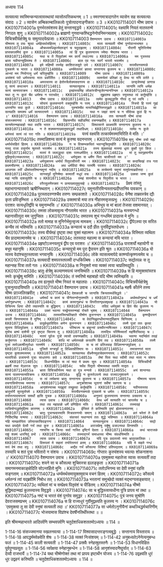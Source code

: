 अध्यायः 114

सत्यवत्या स्वस्मिन्कन्यात्वावस्थायां व्यासोत्पत्तिकथनम् ॥ 1 ॥ स्मरणमात्रादागतेन व्यासेन सह सत्यवत्याः संवादः ॥ 2 ॥ व्यासेन अम्बिकाम्बालिकलोः पुत्रोत्पादनाङ्गीकारः ॥ 3 ॥
KK0107114001	भीष्म उवाच ।
KK0107114001a	पुनर्भरतवंशस्य हेतुं सन्तानवृद्धये ।
KK0107114001c	वक्ष्यामि नियतं मातस्तन्मे निगदतः शृणु ॥
KK0107114002a	ब्राह्मणो गुणवान्कश्चिद्धनेनोपनिमन्त्र्यताम् ।
KK0107114002c	विचित्रवीर्यक्षेत्रेषु यः समुत्पादयेत्प्रजाः ॥
KK0107114003	`वैशम्पायन उवाच ।
KK0107114003a	भीष्मस्य तु वचः श्रुत्वा धर्महेत्वर्थसंहितम् ।
KK0107114003c	माता सत्यवती भीष्मं पुनरेवाभ्यभाषत ॥
KK0107114004a	औचथ्यमधिकृत्येदमङ्गं च यदुदाहृतम् ।
KK0107114004c	पौराणी श्रुतिरित्येषा प्राप्तकालमिदं कुरु ॥
KK0107114005a	त्वं हि पुत्र कुलस्यास्य ज्येष्ठः श्रेष्ठश्च भारत ।
KK0107114005c	यथा च ते पितुर्वाक्यं मम कार्यं तथाऽनघ ॥
KK0107114006a	मम पुत्रस्तव भ्राता यवीयान्सुप्रियश्च ते ।
KK0107114006c	बाल एव गतः स्वर्गं भारतो भरतर्षभ ॥
KK0107114007a	इमे महिष्यौ तस्येह काशिराजसुते उभे ।
KK0107114007c	रूपयौवनसम्पन्ने पुत्रकामे च भारत ॥
KK0107114008a	धर्म्यमेतत्परं ज्ञात्वा सन्तानाय कुलस्य च ।
KK0107114008c	आभ्यां मम नियोगात्तु धर्मं चरितुमर्हसि ॥
KK0107114009	भीष्म उवाच ।
KK0107114009a	असंशयं परो धर्मस्त्वयाः मातः प्रकीर्तितः ।
KK0107114009c	त्वमप्येतां प्रतिज्ञां तु वेत्थ या मयि वर्तते ॥
KK0107114010a	अमरत्वस्य वा हेतोस्त्रैलोक्यसदनस्य वा ।
KK0107114010c	उत्सृजेयमहं प्राणान्न तु सत्यं कथञ्चन ॥
KK0107114011	सत्यवत्युवाच ।
KK0107114011a	जानामि त्वयि धर्मज्ञ सत्यं सत्यपराक्रम ।
KK0107114011c	इच्छंस्त्वमिह लोकांस्त्रीन्सृजेरन्यानरिन्दम ॥
KK0107114012a	यथा तु नः कुलं चैव धर्मश्च न पराभवेत् ।
KK0107114012c	सुहृदश्च प्रहृष्टाः स्युस्तथा त्वं कर्तुमर्हसि ॥
KK0107114013	भीष्म उवाच ।
KK0107114013a	त्वमेव कुलवृद्धासि गौरवं तु परं त्वयि ।
KK0107114013c	सोपायं कुलसन्ताने वक्तुमर्हसि नः परम् ॥
KK0107114014a	स्त्रियो हि परमं गुह्यं धारयन्ति सदा कुले ।
KK0107114014c	पुरुषांश्चैव मायाभिर्बह्वीभिरुपगृह्णते ॥
KK0107114015a	सा सत्यवति सम्पश्य धर्मं सत्यपरायणे ।
KK0107114015c	यथा न जह्यां सत्यं च न सीदेच्च कुलं हि नः ॥'
KK0107114016	वैशम्पायन उवाच ।
KK0107114016a	ततः सत्यवती भीष्मं वाचा संसज्जमानया ।
KK0107114016c	विहसन्तीव सव्रीडमिदं वचनमब्रवीत् ॥
KK0107114017a	सत्यमेतन्महाबाहो यथा वदसि भारत ।
KK0107114017c	विश्वासात्ते प्रवक्ष्यामि सन्तानाय कुलस्य नः ॥
KK0107114018a	न ते शक्यमनाख्यातुमापद्धर्मं तथाविधम् ।
KK0107114018c	त्वमेव नः कुले धर्मस्त्वं सत्यं त्वं परा गतिः ॥
KK0107114019a	`यत्त्वं वक्ष्यसि तत्कार्यमस्माभिरिति मे मतिः ।'
KK0107114019c	तस्मान्निशम्य सत्यं मे कुरुष्व यदनन्तरम् ।
KK0107114019e	`शृणु भीष्म वचो मह्यं धर्मार्थसहितं हितम् ॥
KK0107114020a	न च विस्रम्भकथितं भवान्सूचितुमर्हति ।
KK0107114020c	यस्तु राजा वसुर्नाम श्रुतस्ते भरतर्षभ ॥
KK0107114021a	तस्य शुक्लादहं मत्स्या धृता कुक्षौ पुरा किल ।
KK0107114021c	मातरं मे जलाद्धृत्वा दाशः परमधर्मवित् ॥
KK0107114022a	मां तु स्वगृहमानीय दुहितृत्वेऽभ्यकल्पयत् ।
KK0107114022c	धर्मयुक्तः स धर्मेण पिता चासीत्ततो मम ॥'
KK0107114023a	धर्मयुक्तस्य धर्मार्थं पितुरासीत्तरी मम ।
KK0107114023c	सा कदाचिदहं तत्र गता प्रथमयौवनम् ॥
KK0107114024a	अथ धर्मविदां श्रेष्ठः परमर्षिः पराशरः ।
KK0107114024c	आजगाम तरीं धीमांस्तरिष्यन्यमुनां नदीम् ॥
KK0107114025a	स तार्यमाणो यमुनां मामुपेत्याब्रवीत्तदा ।
KK0107114025c	सान्त्वपूर्वं मुनिश्रेष्ठः कामार्तो मधुरं वचः ।
KK0107114025e	उक्त्वा जन्म कुलं मह्यं नासि दाशसुतेति च ॥
KK0107114026a	तमहं शापभीता च पितुर्भीता च भारत ।
KK0107114026c	वरैरसुलभैरुक्ता न प्रत्याख्यातुमुत्सहे ॥
KK0107114027a	`प्रेक्ष्य तांस्तु महाभागान्पारावारे ऋषीन्स्थितान् ।
KK0107114027c	यमुनातीरविन्यस्तान्प्रदीप्तानिव पावकान् ॥
KK0107114028a	पुरस्तादरुणश्चैव तरुणः सम्प्रकाशते ।
KK0107114028c	येनैषा ताम्रवस्त्रेव द्यौः कृता प्रविजृम्भिता ॥
KK0107114029a	उक्तमात्रो मया तत्र नीहारमसृजत्प्रभुः ।
KK0107114029c	पराशरः सत्यधृतिर्द्वीपे च यमुनाम्भसि ॥'
KK0107114030a	अभिभूय स मां बालां तेजसा वशमानयत् ।
KK0107114030c	तमसा लोकमावृत्य नौगतामेव भारत ॥
KK0107114031a	मत्स्यगन्धो महानासीत्पुरा मम जुगुप्सितः ।
KK0107114031c	तमपास्य शुभं गन्धमिमं प्रादात्स मे मुनिः ॥
KK0107114032a	ततो मामाह स मुनिर्गर्भमुत्सृज्य मामकम् ।
KK0107114032c	द्वीपेऽस्या एव सरितः कन्यैव त्वं भविष्यसि ॥
KK0107114033a	कन्यात्वं च ददौ प्रीतः पुनर्विद्वांस्तपोधनः ।
KK0107114033c	तस्य वीर्यमहं दृष्ट्वा तथा युक्तं महात्मनः ॥
KK0107114034a	विस्मिता व्यथिता चैव प्रादामात्मानमेव च ।
KK0107114034c	ततस्तदा महात्मा स कन्यायां मयि भारत ।
KK0107114034e	प्रहृष्टोऽजनयत्पुत्रं द्वीप एव पराशरः ॥'
KK0107114035a	पाराशर्यो महायोगी स बभूव महानृषिः ।
KK0107114035c	कन्यापुत्रो मम पुरा द्वैपायन इति श्रुतः ॥
KK0107114036a	यो व्यस्य वेदांश्चतुरस्तपसा भगवानृषिः ।
KK0107114036c	लोके व्यासत्वमापेदे कार्ष्ण्यात्कृष्णत्वमेव च ॥
KK0107114037a	सत्यवादी शमपरस्तपस्वी दग्धकिल्बिषः ।
KK0107114037c	सद्योत्पन्नः स तु महान्सह पित्रा ततो गतः ॥
KK0107114038a	स नियुक्तो मया व्यक्तं त्वया चाप्रतिमद्युतिः ।
KK0107114038c	भ्रातुः क्षेत्रेषु कल्याणमपत्यं जनयिष्यति ॥
KK0107114039a	स हि मामुक्तवांस्तत्र स्मरेः कृच्छ्रेषु मामिति ।
KK0107114039c	तं स्मरिष्ये महाबाहो यदि भीष्म त्वमिच्छसि ॥
KK0107114040a	तव ह्यनुमते भीष्म नियतं स महातपाः ।
KK0107114040c	विचित्रवीर्यक्षेत्रेषु पुत्रानुत्पादयिष्यति ॥
KK0107114041	वैशम्पायन उवाच ।
KK0107114041a	महर्षेः कीर्तने तस्य भीष्मः प्राञ्जलिरब्रवीत् ।
KK0107114041c	`देशकालौ च जानासि क्रियतामर्थसिद्धये ।'
KK0107114041e	धर्ममर्थं च कामं च त्रीनेतान्योनुपश्यति ॥
KK0107114042a	अर्थमर्थानुबन्धं च धर्मं धर्मानुबन्धनम् ।
KK0107114042c	कामं कामानुबन्धं च विपरीतान्पृथक्पृथक् ॥
KK0107114043a	यो विचिन्त्य धिया धीरो व्यवस्यति स बुद्धिमान् ।
KK0107114043c	तदिदं धर्मयुक्तं च हितं चैव कुलस्य नः ॥
KK0107114044a	उक्तं भवत्या यच्छ्रेयस्तन्मह्यं रोचते भृशम् ।
KK0107114044	वैशम्पायन उवाच ।
KK0107114044c	ततस्तस्मिन्प्रतिज्ञाते भीष्मेण कुरुनन्दन ॥
KK0107114045a	कृष्णद्वैपायनं काली चिन्तयामास वै मुनिम् ।
KK0107114045c	स वेदान्विब्रुवन्धीमान्मातुर्विज्ञाय चिन्तितम् ॥
KK0107114046a	प्रादुर्बभूवाविदितः क्षणेन कुरुनन्दन ।
KK0107114046c	तस्मै पूजां ततः कृत्वा सुताय विधिपूर्वकम् ॥
KK0107114047a	परिष्वज्य च बाहुभ्यां प्रस्रवैरभ्यषिञ्चत ।
KK0107114047c	मुमोच बाष्पं दाशेयी पुत्रं दृष्ट्वा चिरस्य तु ॥
KK0107114048a	तामद्भिः परिषिच्यार्तां महर्षिरभिवाद्य च ।
KK0107114048c	मातरं पूर्वजः पुत्रो व्यासो वचनमब्रवीत् ॥
KK0107114049a	भवत्या यदभिप्रेतं तदहं कर्तुमागतः ।
KK0107114049c	शाधि मां धर्मतत्त्वज्ञे करवाणि प्रियं तव ॥
KK0107114050a	तस्मै पूजां ततोऽकार्षीत्पुरोधाः परमर्षये ।
KK0107114050c	स च तां प्रतिजग्राह विधिमन्मन्त्रपूर्वकम् ॥
KK0107114051a	पूजितो मन्त्रपूर्वं तु विधिवत्प्रीतिमाप सः ।
KK0107114051c	तमासनगतं माता पृष्ट्वा कुशलमव्ययम् ॥
KK0107114052a	सत्यवत्यथ वीक्ष्यैनमुवाचेदमनन्तरम् ।
KK0107114052c	मातापित्रोः प्रजायन्ते पुत्राः साधारणाः कवे ॥
KK0107114053a	तेषां पिता यथा स्वीमी तथा माता न संशयः ।
KK0107114053c	विधानविहितः स त्वं यथा मे प्रथमः सुतः ॥
KK0107114054a	विचित्रवीर्यो ब्रह्मर्षे तथा मेऽवरजः सुतः ।
KK0107114054c	यथैव पितृतो भीष्मस्तथा त्वमपि मातृतः ॥
KK0107114055a	भ्राता विचित्रवीर्यस्य यथा वा पुत्र मन्यसे ।
KK0107114055c	अयं शान्तनवः सत्यं पालयन्सत्यविक्रमः ॥
KK0107114056a	बुद्धिं न कुरुतेऽपत्ये तथा राज्याऽनुशासने ।
KK0107114056c	स त्वं व्यपेक्षया भ्रातुः सन्तानाय कुलस्य च ॥
KK0107114057a	भीष्मस्य चास्य वचनान्नियोगाच्च ममानघ ।
KK0107114057c	अनुक्रोशाच्च भूतानां सर्वेषां रक्षणाय च ॥
KK0107114058a	आनृशंस्याच्च यद्ब्रूयां तच्छ्रुत्वा कर्तुमर्हसि ।
KK0107114058c	यवीयसस्तव भ्रातुर्भार्ये सुरसुतोपमे ॥
KK0107114059a	रूपयौवनसम्पन्ने पुत्रकामे च धर्मतः ।
KK0107114059c	तयोरुत्पादयापत्यं समर्थो ह्यसि पुत्रक ॥
KK0107114060a	अनुरूपं कुलस्यास्य सन्तत्याः प्रसवस्य च ।
KK0107114060	व्यास उवाच ।
KK0107114060c	वेत्थ धर्मं सत्यवति परं चापरमेव च ॥
KK0107114061a	तथा तव महाप्राज्ञे धर्मे प्रणिहिता मतिः ।
KK0107114061c	तस्मादहं त्वन्नियोगाद्धर्ममुद्दिश्य कारणम् ॥
KK0107114062a	ईप्सितं ते करिष्यामि दृष्टं ह्येतत्सनातनम् ।
KK0107114062c	भ्रातुः पुत्रान्प्रदास्यामि मित्रावरुणयोः समान् ॥
KK0107114063a	व्रतं चरेतां ते देव्यौ निर्दिष्टमिह यन्मया ।
KK0107114063c	संवत्सरं यथान्यायं ततः शुद्धे भविष्यतः ॥
KK0107114064a	नहि मामव्रतोपेता उपेयात्काचिदङ्गना ।
KK0107114064	सत्यवत्युवाच ।
KK0107114064c	सद्यो यथा प्रपद्येते देव्यौ गर्भं तथा कुरु ॥
KK0107114065a	अराजकेषु राष्ट्रेषु प्रजाऽनाथा विनश्यति ।
KK0107114065c	नश्यन्ति च क्रियाः सर्वा नास्ति वृष्टिर्न देवता ॥
KK0107114066a	कथं चाराजकं राष्ट्रं शक्यं धारयितुं प्रभो ।
KK0107114066c	तस्माद्गर्भं समाधत्स्व भीष्मः संवर्धयिष्यति ॥
KK0107114067	व्यास उवाच ।
KK0107114067a	यदि पुत्रः प्रदातव्यो मया भ्रातुरकालिकः ।
KK0107114067c	विरूपतां मे सहतां तयोरेतत्परं व्रतम् ॥
KK0107114068a	यदि मे सहते गन्धं रूपं वेषं तथा वपुः ।
KK0107114068c	अद्यैव गर्भं कौसल्या विशिष्टं प्रतिपद्यताम् ॥
KK0107114069a	`तस्यापि च शतं पुत्रा भवितारो न संशयः ।
KK0107114069c	गोप्तारः कुरुवंशस्य भवत्याः शोकनाशनाः ॥'
KK0107114070	वैशम्पायन उवाच ।
KK0107114070a	एवमुक्त्वा महातेजा व्यासः सत्यवतीं तदा ।
KK0107114070c	शयने सा च कौसल्या शुचिवस्त्रा ह्यलङ्कृता ॥
KK0107114071a	समागमनमाकाङ्क्षेदिति सोऽन्तर्हितो मुनिः ।
KK0107114071c	ततोऽभिगम्य सा देवी स्नुषां रहसि सङ्गताम् ॥
KK0107114072a	धर्म्यमर्थसमायुक्तमुवाच वचनं हितम् ।
KK0107114072c	कौसल्ये धर्मतन्त्रं त्वां यद्ब्रवीमि निबोध तत् ॥
KK0107114073a	भरतानां समुच्छेदो व्यक्तं मद्भाग्यसङ्क्षयात् ।
KK0107114073c	व्यथितां मां च सम्प्रेक्ष्य पितृवंशं च पीडितम् ॥
KK0107114074a	भीष्मो बुद्धिमदान्मह्यं कुलस्यास्य विवृद्धये ।
KK0107114074c	सा च बुद्धिस्त्वय्यधीना पुत्रि प्रापय मां तथा ॥
KK0107114075a	नष्टं च भारतं वंशं पुनरेव समुद्धर ।
KK0107114075c	पुत्रं जनय सुश्रोणि देवराजसमप्रभम् ॥
KK0107114076a	स हि राज्यधुरं गुर्वीमुद्वक्ष्यति कुलस्य नः ।
KK0107114076c	`एवमुक्त्वा तु सा देवी स्नुषां सत्यवती तदा ॥'
KK0107114077a	सा धर्मतोऽनुनीयैनां कथञ्चिद्धर्मचारिणीम् ।
KK0107114077c	भोजयामास विप्रांश्च देवर्षीनतिथींस्तथा ॥ ॥

इति श्रीमन्महाभारते आदिपर्वणि सम्भवपर्वणि चतुर्दशाधिकशततमोऽध्यायः ॥ 114 ॥

1-114-16 संसज्जमानया स्खलनवत्या ॥ 1-114-17 विश्वासादन्तरङ्गत्वबुद्धेः । सन्तानाय विस्ताराय ॥ 1-114-18 आपद्धर्ममवेक्ष्येति शेषः ॥ 1-114-38 व्यक्तं निःसंशयम् ॥ 1-114-42 अनुबध्यतेऽनेनेत्यनुबन्धः फलं ॥ 1-114-45 काली सत्यवती ॥ 1-114-47 प्रस्रवैः स्नेहस्रुतस्तनैः ॥ 1-114-53 विधानविहितः पूर्वपुण्यप्रसूतः ॥ 1-114-56 व्यपेक्षया स्नेहानुबन्धेन ॥ 1-114-58 आनृशंस्यादनैष्ठुर्यात् ॥ 1-114-63 देव्यौ राजभार्ये ॥ 1-114-74 यथा भीष्मेणोक्तं तथा मां प्रापय इष्टार्थेन योजय ॥ 1-114-76 उद्वक्ष्यति धुरं धुर उद्वहनं करिष्यति ॥ चतुर्दशाधिकशततमोऽध्यायः ॥ 114 ॥
